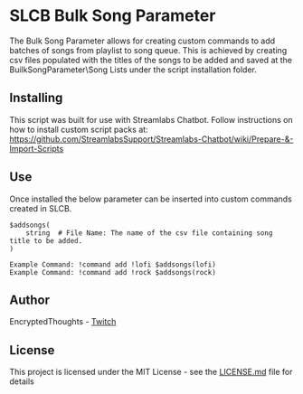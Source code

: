 # SLCB Bulk Song Parameter

The Bulk Song Parameter allows for creating custom commands to add batches of songs from playlist to song queue.
This is achieved by creating csv files populated with the titles of the songs to be added and saved at the BuilkSongParameter\Song Lists under the script installation folder.

## Installing

This script was built for use with Streamlabs Chatbot.
Follow instructions on how to install custom script packs at:
https://github.com/StreamlabsSupport/Streamlabs-Chatbot/wiki/Prepare-&-Import-Scripts

## Use

Once installed the below parameter can be inserted into custom commands created in SLCB.
```
$addsongs(
    string  # File Name: The name of the csv file containing song title to be added.
)

Example Command: !command add !lofi $addsongs(lofi)
Example Command: !command add !rock $addsongs(rock)
```

## Author

EncryptedThoughts - [Twitch](https://www.twitch.tv/encryptedthoughts)

## License

This project is licensed under the MIT License - see the [LICENSE.md](LICENSE.md) file for details